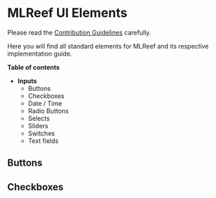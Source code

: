 MLReef UI Elements
====================
Please read the [Contribution Guidelines](CONTRIBUTE.md) carefully.

Here you will find all standard elements for MLReef and its respective implementation guide.

**Table of contents**
* **Inputs**
    * Buttons
    * Checkboxes
    * Date / Time
    * Radio Buttons
    * Selects
    * Sliders
    * Switches
    * Text fields


Buttons
--------------------




Checkboxes
--------------------